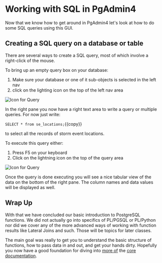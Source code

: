 # Working with SQL in PgAdmin4

Now that we know how to get around in PgAdmin4 let's look at how to do some SQL queries using this GUI.

## Creating a SQL query on a database or table

There are several ways to create a SQL query, most of which involve a right-click of the mouse. 

To bring up an empty query box on your database:
1. Make sure your database or one of it sub-objects is selected in the left nav
2. click on the lighting icon on the top of the left nav area

![Icon for Query](basicpgadmin/assets/03-lightning.png)

In the right pane you now have a right text area to write a query or multiple queries. For now just write:

```SELECT * from se_locations;```{{copy}}

to select all the records of storm event locations.

To execute this query either:
1. Press F5 on your keyboard 
1. Click on the lightning icon on the top of the query area

![Icon for Query](basicpgadmin/assets/03-execute-query.png)

Once the query is done executing you will see a nice tabular view of the data on the bottom of the right pane. The column 
names and data values will be displayed as well. 

## Wrap Up

With that we have concluded our basic introduction to PostgreSQL functions. We did not actually go into specifics of PL/PGSQL
or PL/Python nor did we cover any of the more advanced ways of working with function results like Lateral Joins and such.
Those will be topics for later classes. 

The main goal was really to get you to understand the basic structure of functions, how to pass data in and out, and get
your hands dirty. Hopefully you now have a good foundation for diving into [more of](https://www.postgresql.org/docs/current/plpgsql.html) 
the [core documentation](https://www.postgresql.org/docs/current/extend.html).